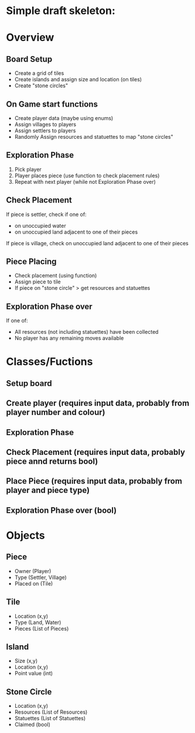 # Simple draft skeleton:


# Overview
## Board Setup
* Create a grid of tiles
* Create islands and assign size and location (on tiles)
* Create "stone circles" 
  
## On Game start functions
* Create player data (maybe using enums)
* Assign villages to players
* Assign settlers to players
* Randomly Assign resources and statuettes to map "stone circles" 

## Exploration Phase
1. Pick player
2. Player places piece (use function to check placement rules)
3. Repeat with next player (while not Exploration Phase over) 

## Check Placement
If piece is settler, check if one of:
* on unoccupied water
* on unoccupied land adjacent to one of their pieces

If piece is village, check on unoccupied land adjacent to one of their pieces

## Piece Placing
* Check placement (using function)
* Assign piece to tile
* If piece on "stone circle" > get resources and statuettes 

## Exploration Phase over
If one of:
* All resources (not including statuettes) have been collected
* No player has any remaining moves available


# Classes/Fuctions

## Setup board
## Create player (requires input data, probably from player number and colour)
## Exploration Phase
## Check Placement (requires input data, probably piece annd returns bool)
## Place Piece (requires input data, probably from player and piece type)
## Exploration Phase over (bool)


# Objects

## Piece
* Owner (Player)
* Type (Settler, Village)
* Placed on (Tile)

## Tile
* Location (x,y)
* Type (Land, Water)
* Pieces (List of Pieces)

## Island
* Size (x,y)
* Location (x,y)
* Point value (int)

## Stone Circle
* Location (x,y)
* Resources (List of Resources)
* Statuettes (List of Statuettes)
* Claimed (bool)